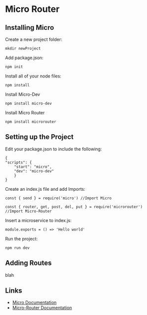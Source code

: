 # Micro Router


## Installing Micro

Create a new project folder:
```
mkdir newProject
```
Add package.json:
```
npm init
```
Install all of your node files:
```
npm install 
```
Install Micro-Dev
```
npm install micro-dev
```
Install Micro Router
```
npm install microrouter
```
## Setting up the Project
Edit your package.json to include the following:
```   
{
"scripts": {
    "start": "micro",
    "dev": "micro-dev"
    }
}
```
Create an index.js file
and add Imports:
```
const { send } = require('micro') //Import Micro
```
```
const { router, get, post, del, put } = require('microrouter') //Import Micro-Router
```
Insert a microservice to index.js:
```
module.exports = () => 'Hello world'
```
Run the project:
```
npm run dev
```

## Adding Routes
blah

## Links
* [Micro Documentation](https://zeit.co/blog/micro-8)
* [Micro-Router Documentation](https://github.com/pedronauck/micro-router)

